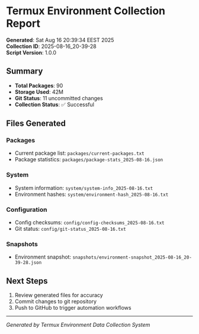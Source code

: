 # Termux Environment Collection Report

**Generated**: Sat Aug 16 20:39:34 EEST 2025  
**Collection ID**: 2025-08-16_20-39-28  
**Script Version**: 1.0.0

## Summary

- **Total Packages**: 90
- **Storage Used**: 42M
- **Git Status**: 11 uncommitted changes
- **Collection Status**: ✅ Successful

## Files Generated

### Packages
- Current package list: `packages/current-packages.txt`
- Package statistics: `packages/package-stats_2025-08-16.json`

### System
- System information: `system/system-info_2025-08-16.txt`
- Environment hashes: `system/environment-hash_2025-08-16.txt`

### Configuration
- Config checksums: `config/config-checksums_2025-08-16.txt`
- Git status: `config/git-status_2025-08-16.txt`

### Snapshots
- Environment snapshot: `snapshots/environment-snapshot_2025-08-16_20-39-28.json`

## Next Steps

1. Review generated files for accuracy
2. Commit changes to git repository
3. Push to GitHub to trigger automation workflows

---
*Generated by Termux Environment Data Collection System*
